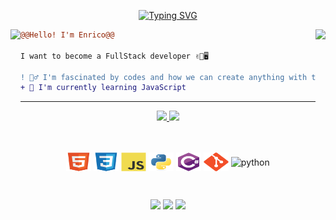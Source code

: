 <p align="center">
    <a href="https://git.io/typing-svg"><img src="https://readme-typing-svg.demolab.com?               font=Fira+Code&pause=1000&color=FFFFFF&center=true&width=435&lines=Hello,+Welcome!!;I'm+Enrico%2C+FullStack+Developer" alt="Typing SVG" /></a>
</p>

    
<img align="left" height="159" src="https://media.giphy.com/media/WoXL1l1Sy0yElOsawv/giphy.gif"/>
<img align="right" height="159" src="https://media.giphy.com/media/QeYqhCNtcMaJGT1b2A/giphy.gif"/>

```diff
@@Hello! I'm Enrico@@

I want to become a FullStack developer ✌🏼🖥️

! 👯‍♂️ I'm fascinated by codes and how we can create anything with them
+ 🌱 I'm currently learning JavaScript


```

<hr>

<div align="center">
  <a href="https://github.com/Enrico-Candido">
    <img height="150em" src="https://github-readme-stats.vercel.app/api?username=Enrico-Candido&count_private=true&include_all_commits=true&show_icons=true&theme=dark&hide_border=false&show_owner=true"/>
    <img height="150em" src="https://github-readme-stats.vercel.app/api/top-langs/?username=Enrico-Candido&theme=dark&hide_border=false&layout=compact"/>
  </a>
</div>

<br>

<p style="display: inline_block" align="center"><br/>
    <img align="center" alt="html5" height="30" width="40" src="https://raw.githubusercontent.com/devicons/devicon/master/icons/html5/html5-original.svg"/>
    <img align="center" alt="css3" height="30" width="40" src="https://raw.githubusercontent.com/devicons/devicon/master/icons/css3/css3-original.svg"/>
    <img align="center" alt="js" height="30" width="40" src="https://raw.githubusercontent.com/devicons/devicon/master/icons/javascript/javascript-original.svg"/>
    <img align="center" alt="python" height="30" width="40" src="https://raw.githubusercontent.com/devicons/devicon/master/icons/python/python-original.svg"/>
    <img align="center" alt="python" height="30" width="40" src="https://raw.githubusercontent.com/devicons/devicon/master/icons/csharp/csharp-original.svg"/>
    <img align="center" alt="python" height="30" width="40" src="https://raw.githubusercontent.com/devicons/devicon/master/icons/git/git-original.svg"/>
    <img align="center" alt="python" height="30" width="40" src="https://img.icons8.com/color/480/microsoft-sql-server.png"/>  
</p>

<br>

<p align="center">
  <a href="" target="_blank"><img src="https://img.shields.io/badge/-Portf%C3%B3lio-brown?style=for-the-badge&logo=true" target="_blank"></a>
  <a href="https://www.linkedin.com/in/enrico-candido-443bb5239/" target="_blank"><img src="https://img.shields.io/badge/-LinkedIn-%230077B5?style=for-the-badge&logo=linkedin&logoColor=white" target="_blank"></a> 
  <a href="mailto:enrico.enr07@gmail.com"><img src="https://img.shields.io/badge/-Gmail-%23333?style=for-the-badge&logo=gmail&logoColor=white" target="_blank"></a>
</p>

<br> 

<!--
![Snake animation](https://github.com/enr12/enr12/blob/output/github-contribution-grid-snake.svg)
-->
